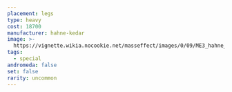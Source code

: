 ```yaml
---
placement: legs
type: heavy
cost: 18700
manufacturer: hahne-kedar
image: >-
  https://vignette.wikia.nocookie.net/masseffect/images/0/09/ME3_hahne_kedar_legs.png/revision/latest/scale-to-width-down/100?cb=20120314172009
tags:
  - special
andromeda: false
set: false
rarity: uncommon
---
```

